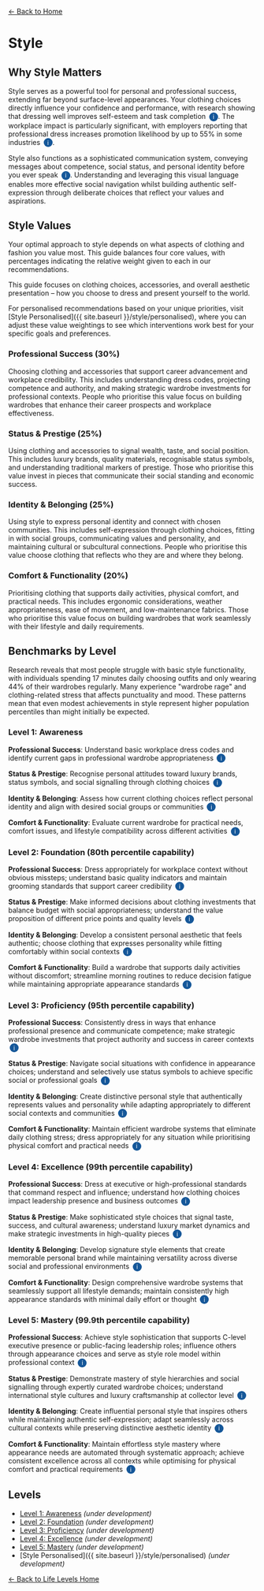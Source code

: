 [← Back to Home](../)
# Style

## Why Style Matters

Style serves as a powerful tool for personal and professional success, extending far beyond surface-level appearances. Your clothing choices directly influence your confidence and performance, with research showing that dressing well improves self-esteem and task completion <span class="info-icon" onclick="showReasoning('research-confidence')">i</span>. The workplace impact is particularly significant, with employers reporting that professional dress increases promotion likelihood by up to 55% in some industries <span class="info-icon" onclick="showReasoning('research-workplace')">i</span>.

Style also functions as a sophisticated communication system, conveying messages about competence, social status, and personal identity before you ever speak <span class="info-icon" onclick="showReasoning('research-communication')">i</span>. Understanding and leveraging this visual language enables more effective social navigation whilst building authentic self-expression through deliberate choices that reflect your values and aspirations.

## Style Values

Your optimal approach to style depends on what aspects of clothing and fashion you value most. This guide balances four core values, with percentages indicating the relative weight given to each in our recommendations.

This guide focuses on clothing choices, accessories, and overall aesthetic presentation – how you choose to dress and present yourself to the world.

For personalised recommendations based on your unique priorities, visit [Style Personalised]({{ site.baseurl }}/style/personalised), where you can adjust these value weightings to see which interventions work best for your specific goals and preferences.

### Professional Success (30%)
Choosing clothing and accessories that support career advancement and workplace credibility. This includes understanding dress codes, projecting competence and authority, and making strategic wardrobe investments for professional contexts. People who prioritise this value focus on building wardrobes that enhance their career prospects and workplace effectiveness.

### Status & Prestige (25%)
Using clothing and accessories to signal wealth, taste, and social position. This includes luxury brands, quality materials, recognisable status symbols, and understanding traditional markers of prestige. Those who prioritise this value invest in pieces that communicate their social standing and economic success.

### Identity & Belonging (25%)
Using style to express personal identity and connect with chosen communities. This includes self-expression through clothing choices, fitting in with social groups, communicating values and personality, and maintaining cultural or subcultural connections. People who prioritise this value choose clothing that reflects who they are and where they belong.

### Comfort & Functionality (20%)
Prioritising clothing that supports daily activities, physical comfort, and practical needs. This includes ergonomic considerations, weather appropriateness, ease of movement, and low-maintenance fabrics. Those who prioritise this value focus on building wardrobes that work seamlessly with their lifestyle and daily requirements.

## Benchmarks by Level

Research reveals that most people struggle with basic style functionality, with individuals spending 17 minutes daily choosing outfits and only wearing 44% of their wardrobes regularly. Many experience "wardrobe rage" and clothing-related stress that affects punctuality and mood. These patterns mean that even modest achievements in style represent higher population percentiles than might initially be expected.

### Level 1: Awareness

**Professional Success**: Understand basic workplace dress codes and identify current gaps in professional wardrobe appropriateness <span class="info-icon" onclick="showReasoning('level1-professional')">i</span>

**Status & Prestige**: Recognise personal attitudes toward luxury brands, status symbols, and social signalling through clothing choices <span class="info-icon" onclick="showReasoning('level1-status')">i</span>

**Identity & Belonging**: Assess how current clothing choices reflect personal identity and align with desired social groups or communities <span class="info-icon" onclick="showReasoning('level1-identity')">i</span>

**Comfort & Functionality**: Evaluate current wardrobe for practical needs, comfort issues, and lifestyle compatibility across different activities <span class="info-icon" onclick="showReasoning('level1-comfort')">i</span>

### Level 2: Foundation (80th percentile capability)

**Professional Success**: Dress appropriately for workplace context without obvious missteps; understand basic quality indicators and maintain grooming standards that support career credibility <span class="info-icon" onclick="showReasoning('level2-professional')">i</span>

**Status & Prestige**: Make informed decisions about clothing investments that balance budget with social appropriateness; understand the value proposition of different price points and quality levels <span class="info-icon" onclick="showReasoning('level2-status')">i</span>

**Identity & Belonging**: Develop a consistent personal aesthetic that feels authentic; choose clothing that expresses personality while fitting comfortably within social contexts <span class="info-icon" onclick="showReasoning('level2-identity')">i</span>

**Comfort & Functionality**: Build a wardrobe that supports daily activities without discomfort; streamline morning routines to reduce decision fatigue while maintaining appropriate appearance standards <span class="info-icon" onclick="showReasoning('level2-comfort')">i</span>

### Level 3: Proficiency (95th percentile capability)

**Professional Success**: Consistently dress in ways that enhance professional presence and communicate competence; make strategic wardrobe investments that project authority and success in career contexts <span class="info-icon" onclick="showReasoning('level3-professional')">i</span>

**Status & Prestige**: Navigate social situations with confidence in appearance choices; understand and selectively use status symbols to achieve specific social or professional goals <span class="info-icon" onclick="showReasoning('level3-status')">i</span>

**Identity & Belonging**: Create distinctive personal style that authentically represents values and personality while adapting appropriately to different social contexts and communities <span class="info-icon" onclick="showReasoning('level3-identity')">i</span>

**Comfort & Functionality**: Maintain efficient wardrobe systems that eliminate daily clothing stress; dress appropriately for any situation while prioritising physical comfort and practical needs <span class="info-icon" onclick="showReasoning('level3-comfort')">i</span>

### Level 4: Excellence (99th percentile capability)

**Professional Success**: Dress at executive or high-professional standards that command respect and influence; understand how clothing choices impact leadership presence and business outcomes <span class="info-icon" onclick="showReasoning('level4-professional')">i</span>

**Status & Prestige**: Make sophisticated style choices that signal taste, success, and cultural awareness; understand luxury market dynamics and make strategic investments in high-quality pieces <span class="info-icon" onclick="showReasoning('level4-status')">i</span>

**Identity & Belonging**: Develop signature style elements that create memorable personal brand while maintaining versatility across diverse social and professional environments <span class="info-icon" onclick="showReasoning('level4-identity')">i</span>

**Comfort & Functionality**: Design comprehensive wardrobe systems that seamlessly support all lifestyle demands; maintain consistently high appearance standards with minimal daily effort or thought <span class="info-icon" onclick="showReasoning('level4-comfort')">i</span>

### Level 5: Mastery (99.9th percentile capability)

**Professional Success**: Achieve style sophistication that supports C-level executive presence or public-facing leadership roles; influence others through appearance choices and serve as style role model within professional context <span class="info-icon" onclick="showReasoning('level5-professional')">i</span>

**Status & Prestige**: Demonstrate mastery of style hierarchies and social signalling through expertly curated wardrobe choices; understand international style cultures and luxury craftsmanship at collector level <span class="info-icon" onclick="showReasoning('level5-status')">i</span>

**Identity & Belonging**: Create influential personal style that inspires others while maintaining authentic self-expression; adapt seamlessly across cultural contexts while preserving distinctive aesthetic identity <span class="info-icon" onclick="showReasoning('level5-identity')">i</span>

**Comfort & Functionality**: Maintain effortless style mastery where appearance needs are automated through systematic approach; achieve consistent excellence across all contexts while optimising for physical comfort and practical requirements <span class="info-icon" onclick="showReasoning('level5-comfort')">i</span>

## Levels

- [Level 1: Awareness](level-1) *(under development)*
- [Level 2: Foundation](level-2) *(under development)*
- [Level 3: Proficiency](level-3) *(under development)*
- [Level 4: Excellence](level-4) *(under development)*
- [Level 5: Mastery](level-5) *(under development)*
- [Style Personalised]({{ site.baseurl }}/style/personalised) *(under development)*

[← Back to Life Levels Home](../)

<style>
.info-icon {
    background-color: #155799;
    color: white;
    border-radius: 50%;
    width: 18px;
    height: 18px;
    display: inline-flex;
    align-items: center;
    justify-content: center;
    font-size: 12px;
    cursor: pointer;
    transition: background-color 0.3s;
    user-select: none;
    margin-left: 3px;
}

.info-icon:hover {
    background-color: #0d47a1;
}

.reasoning-popup {
    display: none;
    position: fixed;
    top: 50%;
    left: 50%;
    transform: translate(-50%, -50%);
    background: white;
    border: 1px solid #ddd;
    border-radius: 8px;
    padding: 20px;
    max-width: 500px;
    width: 90%;
    box-shadow: 0 4px 20px rgba(0,0,0,0.15);
    z-index: 1000;
}

.reasoning-popup.visible {
    display: block;
}

.popup-header {
    font-weight: bold;
    margin-bottom: 10px;
    color: #155799;
}

.popup-close {
    position: absolute;
    top: 10px;
    right: 15px;
    background: none;
    border: none;
    font-size: 20px;
    cursor: pointer;
    color: #666;
}

.popup-close:hover {
    color: #333;
}

.popup-overlay {
    display: none;
    position: fixed;
    top: 0;
    left: 0;
    width: 100%;
    height: 100%;
    background: rgba(0,0,0,0.5);
    z-index: 999;
}

.popup-overlay.visible {
    display: block;
}
</style>

<!-- Popup overlay -->
<div class="popup-overlay" id="popupOverlay" onclick="hideReasoning()"></div>

<!-- Reasoning popup -->
<div class="reasoning-popup" id="reasoningPopup">
    <button class="popup-close" onclick="hideReasoning()">×</button>
    <div class="popup-header" id="popupHeader"></div>
    <div id="popupContent"></div>
</div>

<script>
// Research data for info buttons
const researchData = {
    'research-confidence': {
        title: 'Style and Confidence Research',
        content: 'A Temple University study tracking 808 employee days found that those who dressed better than usual had stronger self-esteem and performed better on tasks. Research from Northwestern University showed participants wearing lab coats made significantly fewer mistakes on attention tasks compared to those in regular clothing. <a href="https://news.temple.edu/news/2023-06-01/when-you-look-good-you-feel-good-research-shows-you-might-even-be-more-productive" target="_blank">View Temple study</a>'
    },
    'research-workplace': {
        title: 'Professional Dress and Career Impact',
        content: 'Research shows 41% of employers state that employees who dress professionally are more likely to be promoted, rising to 55% in financial services. Studies demonstrate that formal business attire increases perceptions of competence, authority, and trustworthiness in workplace settings. <a href="https://www.academia.edu/34496959/ASSESSING_THE_RELATIONSHIP_AND_EFFECT_OF_WORKPLACE_DRESS_CODE_ON_EMPLOYEE_PRODUCTIVITY" target="_blank">View workplace study</a>'
    },
    'research-communication': {
        title: 'Clothing as Communication',
        content: 'Research in social psychology demonstrates that clothing serves as a powerful communication tool, conveying information about competence, status, and identity before verbal interaction occurs. Studies show that well-fitted formal attire enhances perceptions of authority and professional capability. <a href="https://fashionandtextiles.springeropen.com/articles/10.1186/s40691-014-0020-7" target="_blank">View communication research</a>'
    },
    
    // Level 1 reasoning
    'level1-professional': {
        title: 'Level 1 Professional Success Reasoning',
        content: 'At awareness level, recognising basic workplace dress expectations and gaps represents the foundation needed before improvement. Most people lack clear understanding of appropriate professional dress standards for their specific context.'
    },
    'level1-status': {
        title: 'Level 1 Status & Prestige Reasoning',
        content: 'Understanding personal attitudes toward status signalling through clothing is essential self-awareness. Many people unconsciously make status-related clothing choices without deliberate consideration of their goals or values.'
    },
    'level1-identity': {
        title: 'Level 1 Identity & Belonging Reasoning',
        content: 'Assessing how current clothing reflects identity is crucial first step. Research shows clothing significantly impacts self-concept and social group identification, but many people have not consciously evaluated this connection.'
    },
    'level1-comfort': {
        title: 'Level 1 Comfort & Functionality Reasoning',
        content: 'Evaluating current wardrobe for practical compatibility with lifestyle needs establishes baseline understanding. Many people tolerate discomfort or impracticality without systematic assessment of functional requirements.'
    },
    
    // Level 2 reasoning
    'level2-professional': {
        title: 'Level 2 Professional Success Reasoning',
        content: 'Achieving appropriate workplace dress without obvious mistakes represents 80th percentile capability. Many struggle with professional dress standards, making basic competence a significant achievement relative to population patterns.'
    },
    'level2-status': {
        title: 'Level 2 Status & Prestige Reasoning',
        content: 'Making informed clothing investment decisions that balance budget with social appropriateness exceeds most people who make impulsive purchases or lack understanding of value propositions in clothing.'
    },
    'level2-identity': {
        title: 'Level 2 Identity & Belonging Reasoning',
        content: 'Developing consistent personal aesthetic while maintaining social appropriateness represents top 20% achievement. Most people struggle with either authenticity or social fit, making balanced approach significant accomplishment.'
    },
    'level2-comfort': {
        title: 'Level 2 Comfort & Functionality Reasoning',
        content: 'Building functional wardrobe that reduces decision fatigue represents major improvement over average experience of 17 minutes daily clothing selection and frequent wardrobe-related stress and frustration.'
    },
    
    // Level 3 reasoning  
    'level3-professional': {
        title: 'Level 3 Professional Success Reasoning',
        content: 'Consistently enhancing professional presence through strategic dress choices represents 95th percentile capability. This requires sophisticated understanding of workplace dynamics and consistent execution that few achieve.'
    },
    'level3-status': {
        title: 'Level 3 Status & Prestige Reasoning',
        content: 'Confident navigation of social situations through strategic status signalling represents top 5% capability. This requires deep understanding of social hierarchies and precise execution in various contexts.'
    },
    'level3-identity': {
        title: 'Level 3 Identity & Belonging Reasoning',
        content: 'Creating distinctive personal style that authentically represents values while adapting to different contexts represents sophisticated style capability achieved by approximately 5% of population.'
    },
    'level3-comfort': {
        title: 'Level 3 Comfort & Functionality Reasoning',
        content: 'Eliminating daily clothing stress through efficient systems while maintaining appropriate appearance represents significant systematic achievement that few people successfully implement long-term.'
    },
    
    // Level 4 reasoning
    'level4-professional': {
        title: 'Level 4 Professional Success Reasoning',
        content: 'Executive-level style sophistication that commands respect and influences business outcomes represents top 1% professional capability. This requires mastery of style hierarchies and strategic wardrobe investment.'
    },
    'level4-status': {
        title: 'Level 4 Status & Prestige Reasoning',
        content: 'Sophisticated style choices that signal taste, success, and cultural awareness represent top 1% capability in understanding and executing luxury market dynamics and high-quality investments.'
    },
    'level4-identity': {
        title: 'Level 4 Identity & Belonging Reasoning',
        content: 'Developing signature style elements that create memorable personal brand while maintaining versatility represents top 1% style achievement requiring sophisticated understanding of personal branding through clothing.'
    },
    'level4-comfort': {
        title: 'Level 4 Comfort & Functionality Reasoning',
        content: 'Comprehensive wardrobe systems that seamlessly support all lifestyle demands with minimal effort represent top 1% systematic organisation and planning capability in personal style management.'
    },
    
    // Level 5 reasoning
    'level5-professional': {
        title: 'Level 5 Professional Success Reasoning',
        content: 'C-level executive style presence that influences others and serves as role model represents top 0.1% achievement. This requires style mastery that supports highest levels of professional leadership and public presence.'
    },
    'level5-status': {
        title: 'Level 5 Status & Prestige Reasoning',
        content: 'Mastery of style hierarchies and international luxury cultures at collector level represents top 0.1% sophistication. This requires deep expertise in craftsmanship, heritage, and global style systems.'
    },
    'level5-identity': {
        title: 'Level 5 Identity & Belonging Reasoning',
        content: 'Creating influential personal style that inspires others while maintaining authenticity across cultural contexts represents top 0.1% achievement in style leadership and cultural fluency.'
    },
    'level5-comfort': {
        title: 'Level 5 Comfort & Functionality Reasoning',
        content: 'Effortless style mastery with automated appearance systems achieving consistent excellence represents top 0.1% systematic approach where style needs are seamlessly integrated into life architecture.'
    }
};

function showReasoning(key) {
    const data = researchData[key];
    if (data) {
        document.getElementById('popupHeader').textContent = data.title;
        document.getElementById('popupContent').innerHTML = data.content;
        document.getElementById('popupOverlay').classList.add('visible');
        document.getElementById('reasoningPopup').classList.add('visible');
    }
}

function hideReasoning() {
    document.getElementById('popupOverlay').classList.remove('visible');
    document.getElementById('reasoningPopup').classList.remove('visible');
}

// Close popup with Escape key
document.addEventListener('keydown', function(e) {
    if (e.key === 'Escape') {
        hideReasoning();
    }
});
</script>
